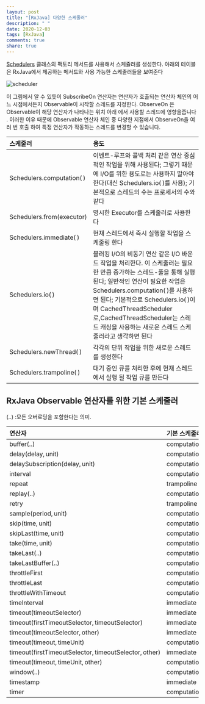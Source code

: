 ```yaml
---
layout: post
title: "[RxJava] 다양한 스케줄러"
description: " "
date: 2020-12-03
tags: [RxJava]
comments: true
share: true
---
```



[Schedulers](http://reactivex.io/documentation/scheduler.html) 클래스의 팩토리 메서드를 사용해서 스케쥴러를 생성한다. 아래의 테이블은 RxJava에서 제공하는 메서드와 사용 가능한 스케줄러들을 보여준다

![scheduler](http://reactivex.io/documentation/operators/images/schedulers.png)

이 그림에서 알 수 있듯이 SubscribeOn 연산자는 연산자가 호출되는 연산자 체인의 어느 시점에서든지 Observable이 시작할 스레드를 지정한다. ObserveOn 은 Observable이 해당 연산자가 나타나는 위치 아래 에서 사용할 스레드에 영향을줍니다 . 이러한 이유 때문에 Observable 연산자 체인 중 다양한 지점에서 ObserveOn을 여러 번 호출 하여 특정 연산자가 작동하는 스레드를 변경할 수 있습니다.


| 스케줄러 | 용도 |
|:--------|:--------|
| Schedulers.computation( ) | 이벤트-루프와 콜백 처리 같은 연산 중심적인 작업을 위해 사용된다; 그렇기 때문에 I/O를 위한 용도로는 사용하지 말아야 한다(대신 Schedulers.io( )를 사용); 기본적으로 스레드의 수는 프로세서의 수와 같다  |
| Schedulers.from(executor) | 명시한 Executor를 스케줄러로 사용한다  |
| Schedulers.immediate( ) | 현재 스레드에서 즉시 실행할 작업을 스케줄링 한다   |
| Schedulers.io( ) | 블러킹 I/O의 비동기 연산 같은 I/O 바운드 작업을 처리한다. 이 스케줄러는 필요한 만큼 증가하는 스레드-풀을 통해 실행된다; 일반적인 연산이 필요한 작업은 Schedulers.computation( )를 사용하면 된다; 기본적으로 Schedulers.io( )이며 CachedThreadScheduler로,CachedThreadScheduler는 스레드 캐싱을 사용하는 새로운 스레드 스케줄러라고 생각하면 된다  |
| Schedulers.newThread( ) | 각각의 단위 작업을 위한 새로운 스레드를 생성한다   |
| Schedulers.trampoline( ) | 대기 중인 큐를 처리한 후에 현재 스레드에서 실행 될 작업 큐를 만든다  |

 
 
## RxJava Observable 연산자를 위한 기본 스케줄러


(..) :모든 오버로딩을 포함한다는 의미. 

| 연산자 | 기본 스케줄러 |
|:--------|:--------|
|buffer(..)|computation|
|delay(delay, unit)|computation|
|delaySubscription(delay, unit)|computation|
|interval|computation|
|repeat|trampoline|
|replay(..)|computation|
|retry|trampoline|
|sample(period, unit)|computation|
|skip(time, unit)|computation|
|skipLast(time, unit)|computation|
|take(time, unit)|computation|
|takeLast(..)|computation|
|takeLastBuffer(..)|computation|
|throttleFirst|computation|
|throttleLast|computation|
|throttleWithTimeout|computation|
|timeInterval|immediate|
|timeout(timeoutSelector)| immediate |
|timeout(firstTimeoutSelector, timeoutSelector)| immediate |
|timeout(timeoutSelector, other)| immediate |
|timeout(timeout, timeUnit)|computation|
|timeout(firstTimeoutSelector, timeoutSelector, other)| immediate |
|timeout(timeout, timeUnit, other)|computation|
|window(..)| computation |
|timestamp|immediate|
|timer| computation |